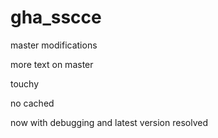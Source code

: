# gha_sscce

master modifications

more text on master

touchy

no cached

now with debugging and latest version resolved
